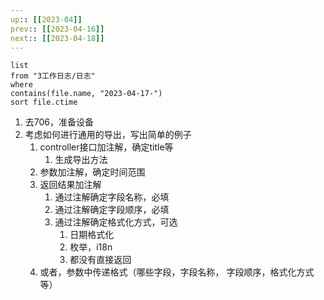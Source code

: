 ```yaml
---
up:: [[2023-04]]
prev:: [[2023-04-16]]
next:: [[2023-04-18]]
---
```


```dataview
list
from "3工作日志/日志"
where
contains(file.name, "2023-04-17-")
sort file.ctime
```

1. 去706，准备设备
2. 考虑如何进行通用的导出，写出简单的例子
	1. controller接口加注解，确定title等
		1. 生成导出方法
	2. 参数加注解，确定时间范围
	3. 返回结果加注解
		1. 通过注解确定字段名称，必填
		2. 通过注解确定字段顺序，必填
		3. 通过注解确定格式化方式，可选
			1. 日期格式化
			2. 枚举，i18n
			3. 都没有直接返回
	4. 或者，参数中传递格式（哪些字段，字段名称， 字段顺序，格式化方式等）